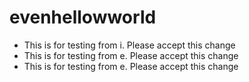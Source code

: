 # evenhellowworld
* This is for testing from i. Please accept this change
* This is for testing from e. Please accept this change
* This is for testing from e. Please accept this change
